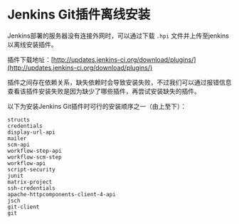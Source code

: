 # Jenkins Git插件离线安装

Jenkins部署的服务器没有连接外网时，可以通过下载 `.hpi` 文件并上传至jenkins以离线安装插件。

插件下载地址：[http://updates.jenkins-ci.org/download/plugins/](http://updates.jenkins-ci.org/download/plugins/)

插件之间存在依赖关系，缺失依赖时会导致安装失败，不过我们可以通过报错信息查看该插件安装失败是因为缺少了哪些插件，再尝试安装缺失的插件。

以下为安装Jenkins Git插件时可行的安装顺序之一（由上至下）：

```
structs
credentials
display-url-api
mailer
scm-api
workflow-step-api
workflow-scm-step
workflow-api
script-security
junit
matrix-project
ssh-credentials
apache-httpcomponents-client-4-api
jsch
git-client
git
```

